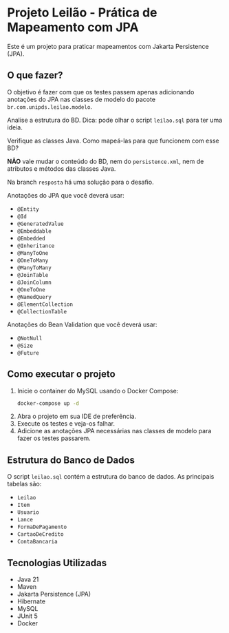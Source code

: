 # Projeto Leilão - Prática de Mapeamento com JPA

Este é um projeto para praticar mapeamentos com Jakarta Persistence (JPA). 

## O que fazer?

O objetivo é fazer com que os testes passem apenas adicionando anotações do JPA
nas classes de modelo do pacote `br.com.unipds.leilao.modelo`.

Analise a estrutura do BD. Dica: pode olhar o script `leilao.sql` para ter uma ideia.

Verifique as classes Java. Como mapeá-las para que funcionem com esse BD?

**NÃO** vale mudar o conteúdo do BD, nem do `persistence.xml`, nem de atributos e métodos das classes Java.

Na branch `resposta` há uma solução para o desafio.

Anotações do JPA que você deverá usar:

- `@Entity`
- `@Id`
- `@GeneratedValue`
- `@Embeddable`
- `@Embedded`
- `@Inheritance`
- `@ManyToOne`
- `@OneToMany`
- `@ManyToMany`
- `@JoinTable`
- `@JoinColumn`
- `@OneToOne`
- `@NamedQuery`
- `@ElementCollection`
- `@CollectionTable`

Anotações do Bean Validation que você deverá usar:

- `@NotNull`
- `@Size`
- `@Future`

## Como executar o projeto

1.  Inicie o container do MySQL usando o Docker Compose:
    ```bash
    docker-compose up -d
    ```
2.  Abra o projeto em sua IDE de preferência.
3.  Execute os testes e veja-os falhar.
4.  Adicione as anotações JPA necessárias nas classes de modelo para fazer os testes passarem.

## Estrutura do Banco de Dados

O script `leilao.sql` contém a estrutura do banco de dados. As principais tabelas são:

*   `Leilao`
*   `Item`
*   `Usuario`
*   `Lance`
*   `FormaDePagamento`
*   `CartaoDeCredito`
*   `ContaBancaria`

## Tecnologias Utilizadas

*   Java 21
*   Maven
*   Jakarta Persistence (JPA)
*   Hibernate
*   MySQL
*   JUnit 5
*   Docker
